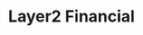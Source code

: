 ---
layout: startup_page
title: "Layer2 Financial"
id: "layer2financial.com"
permalink: "/layer2financiallayer2financial.com03302025/"
website: "https://layer2financial.com/"
funding_round: "Series A"
funding_amount: "$10.7M"
investors: "Galaxy Ventures, Accomplice"
about: "Layer2 Financial is a regulated payments infrastructure company that transforms cross-border payments. It utilizes both fiat and digital currencies to securely move billions of dollars annually, offering a transparent and compliant solution for businesses. The company serves a diverse range of customers including non-bank financial institutions, traditional banks, and payment companies."
markets: "Fintech, Payments"
hq: "Toronto, Ontario, Canada"
founded_year: "2021"
linkedin: ""
twitter: ""
instagram: ""
facebook: ""
crunchbase: "https://www.crunchbase.com/organization/layer2-financial"
pitchbook: "https://pitchbook.com/profiles/company/465579-55"

# SEO Optimization
meta_title: "Layer2 Financial - Series A Funding ($10.7M)"
meta_description: "Layer2 Financial, Layer2 Financial is a regulated payments infrastructure company that transforms cross-border payments. It utilizes both fiat and digital currencies to..."
meta_keywords: "Layer2 Financial, Fintech, Payments, Series A funding"
canonical_url: "https://pkprojectstartups.github.io/projectstartups.com/layer2financiallayer2financial.com03302025/"
---